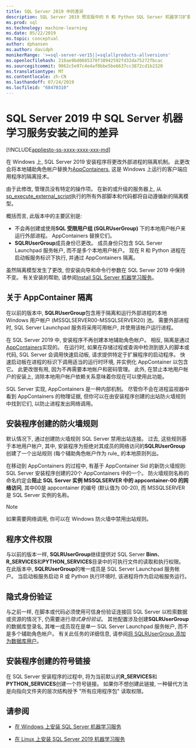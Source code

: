 ```yaml
---
title: SQL Server 2019 中的差异
description: SQL Server 2019 预览版中的 R 和 Python SQL Server 机器学习扩展的新增功能。
ms.prod: sql
ms.technology: machine-learning
ms.date: 05/22/2019
ms.topic: conceptual
author: dphansen
ms.author: davidph
monikerRange: '>=sql-server-ver15||=sqlallproducts-allversions'
ms.openlocfilehash: 218ae9bd0685370f38942592fd32da75272fbcac
ms.sourcegitcommit: 9062c5e97c4e4af0bbe5be6637cc3872cd1b2320
ms.translationtype: MT
ms.contentlocale: zh-CN
ms.lasthandoff: 07/24/2019
ms.locfileid: "68470310"
---
```

# <a name="differences-in-sql-server-machine-learning-services-installation-in-sql-server-2019"></a>SQL Server 2019 中 SQL Server 机器学习服务安装之间的差异  
[!INCLUDE[appliesto-ss-xxxx-xxxx-xxx-md](../../includes/appliesto-ss-xxxx-xxxx-xxx-md.md)]

在 Windows 上, SQL Server 2019 安装程序将更改外部进程的隔离机制。 此更改会将本地辅助角色帐户替换为[AppContainers](https://docs.microsoft.com/windows/desktop/secauthz/appcontainer-isolation), 这是 Windows 上运行的客户端应用程序的隔离技术。 

由于此修改, 管理员没有特定的操作项。 在新的或升级的服务器上, 从[sp_execute_external_script](../../relational-databases/system-stored-procedures/sp-execute-external-script-transact-sql.md)执行的所有外部脚本和代码都将自动遵循新的隔离模型。 

概括而言, 此版本中的主要区别是:

+ 不会再创建或使用**SQL 受限用户组 (SQLRUserGroup)** 下的本地用户帐户来运行外部进程。 AppContainers 替换它们。
+ **SQLRUserGroup**成员身份已更改。 成员身份只包含 SQL Server Launchpad 服务帐户, 而不是多个本地用户帐户。 现在 R 和 Python 进程在启动板服务标识下执行, 并通过 AppContainers 隔离。

虽然隔离模型发生了更改, 但安装向导和命令行参数在 SQL Server 2019 中保持不变。 有关安装的帮助, 请参阅[Install SQL Server 机器学习服务](sql-machine-learning-services-windows-install.md)。

## <a name="about-appcontainer-isolation"></a>关于 AppContainer 隔离

在以前的版本中, **SQLRUserGroup**包含用于隔离和运行外部进程的本地 Windows 用户帐户 (MSSQLSERVER00-MSSQLSERVER20) 池。 需要外部进程时, SQL Server Launchpad 服务将采用可用帐户, 并使用该帐户运行进程。 

在 SQL Server 2019 中, 安装程序不再创建本地辅助角色帐户。 相反, 隔离是通过[AppContainers](https://docs.microsoft.com/windows/desktop/secauthz/appcontainer-isolation)实现的。 在运行时, 如果在存储过程或查询中检测到嵌入的脚本或代码, SQL Server 会调用快速启动板, 请求提供特定于扩展程序的启动程序。 快速启动板在进程的标识下调用适当的运行时环境, 并实例化 AppContainer 以包含它。 此更改很有用, 因为不再需要本地帐户和密码管理。 此外, 在禁止本地用户帐户的安装上, 消除本地用户帐户依赖关系意味着你现在可以使用此功能。

SQL Server 实现, AppContainers 是一种内部机制。 尽管你不会在进程监视器中看到 AppContainers 的物理证据, 但你可以在由安装程序创建的出站防火墙规则中找到它们, 以防止进程发出网络调用。

## <a name="firewall-rules-created-by-setup"></a>安装程序创建的防火墙规则

默认情况下, 通过创建防火墙规则 SQL Server 禁用出站连接。 过去, 这些规则基于本地用户帐户, 其中, 安装程序为拒绝对其成员的网络访问的**SQLRUserGroup**创建了一个出站规则 (每个辅助角色帐户作为 rule_ 的本地原则列出。 

在移动到 AppContainers 的过程中, 有基于 AppContainer Sid 的新防火墙规则: SQL Server 安装程序创建的20个 AppContainers 中的一个。 防火墙规则名称的命名约定会**阻止 SQL Server 实例 MSSQLSERVER 中的 appcontainer-00 的网络访问**, 其中00是 appcontainer 的编号 (默认值为 00-20), 而 MSSQLSERVER 是 SQL Server 实例的名称。 

> [!Note]
> 如果需要网络调用, 你可以在 Windows 防火墙中禁用出站规则。

## <a name="program-file-permissions"></a>程序文件权限

与以前的版本一样, **SQLRUserGroup**继续提供对 SQL Server **Binn**、 **R_SERVICES**和**PYTHON_SERVICES**目录中的可执行文件的读取和执行权限。 在此版本中, **SQLRUserGroup**的唯一成员是 SQL Server Launchpad 服务帐户。  当启动板服务启动 R 或 Python 执行环境时, 该进程将作为启动板服务运行。

## <a name="implied-authentication"></a>隐式身份验证

与之前一样, 在脚本或代码必须使用可信身份验证连接回 SQL Server 以检索数据或资源的情况下, 仍需要进行*隐式身份验证*。 其他配置涉及创建**SQLRUserGroup**的数据库登录名, 其唯一成员现在是单一 SQL Server Launchpad 服务帐户, 而不是多个辅助角色帐户。 有关此任务的详细信息, 请参阅[将 SQLRUserGroup 添加为数据库用户](../security/create-a-login-for-sqlrusergroup.md)。


## <a name="symbolic-link-created-by-setup"></a>安装程序创建的符号链接

在 SQL Server 安装程序的过程中, 将为当前默认的**R_SERVICES**和**PYTHON_SERVICES**创建一个符号链接。 如果你不想创建此链接, 一种替代方法是向指向文件夹的层次结构授予 "所有应用程序包" 读取权限。


## <a name="see-also"></a>请参阅

+ [在 Windows 上安装 SQL Server 机器学习服务](sql-machine-learning-services-windows-install.md)

+ [在 Linux 上安装 SQL Server 2019 机器学习服务](../../linux/sql-server-linux-setup-machine-learning.md)
